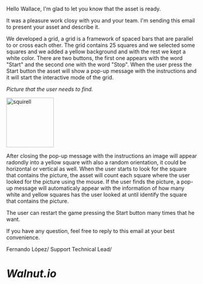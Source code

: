 Hello Wallace, I'm glad to let you know that the asset is ready.

It was a pleasure work closy with you and your team. I'm sending this email to present your asset and describe it.

We developed a grid, a grid is a framework of spaced bars that are parallel to or cross each other. 
The grid contains 25 squares and we selected some squares and we added a yellow background and with the rest we kept a white color.
There are two buttons, the first one appears with the word "Start" and the second one with the word "Stop". When the user press the Start button the asset will show a pop-up message with the instructions and it will start the interactive mode of the grid.

*Picture that the user needs to find.*

<img width="125" height="131" alt="squirell" src="https://github.com/user-attachments/assets/869e5637-6613-4811-8811-38b35a99250e" />

After closing the pop-up message with the instructions an image will appear radondly into a yellow square with also a random orientation, it could be horizontal or vertical as well.
When the user starts to look for the square that contains the picture, the asset will count each square where the user looked for the picture using the mouse.
If the user finds the picture, a pop-up message will automaticaly appear with the information of how many white and yellow squares has the user looked at until identify the square that contains the picture.

The user can restart the game pressing the Start button many times that he want.

If you have any question, feel free to reply to this email at your best convenience.

Fernando López/ Support Technical Lead/ 

# *Walnut.io*
